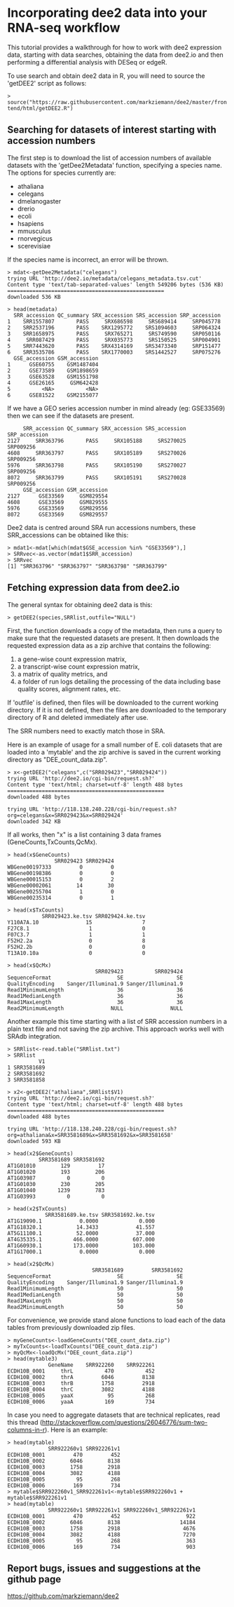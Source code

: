 # Incorporating dee2 data into your RNA-seq workflow

This tutorial provides a walkthrough for how to work with dee2 expression data,
starting with data searches, obtaining the data from dee2.io and then performing
a differential analysis with DESeq or edgeR.

To use search and obtain dee2 data in R, you will need to source the 'getDEE2' script as follows:

`> source("https://raw.githubusercontent.com/markziemann/dee2/master/frontend/html/getDEE2.R")`

## Searching for datasets of interest starting with accession numbers

The first step is to download the list of accession numbers of available datasets with the 'getDee2Metadata' function, specifying a species name. The options for species currently are:

* athaliana
* celegans
* dmelanogaster
* drerio
* ecoli
* hsapiens
* mmusculus
* rnorvegicus
* scerevisiae

If the species name is incorrect, an error will be thrown.

```
> mdat<-getDee2Metadata("celegans")
trying URL 'http://dee2.io/metadata/celegans_metadata.tsv.cut'
Content type 'text/tab-separated-values' length 549206 bytes (536 KB)
==================================================
downloaded 536 KB

> head(metadata)
  SRR_accession QC_summary SRX_accession SRS_accession SRP_accession
1    SRR1557807       PASS     SRX686598     SRS689414     SRP045778
2    SRR2537196       PASS    SRX1295772    SRS1094603     SRP064324
3    SRR1658975       PASS     SRX765271     SRS749590     SRP050116
4     SRR087429       PASS     SRX035773     SRS150525     SRP004901
5    SRR7443620       PASS    SRX4314169    SRS3473340     SRP151477
6    SRR3535786       PASS    SRX1770003    SRS1442527     SRP075276
  GSE_accession GSM_accession
1      GSE60755    GSM1487404
2      GSE73589    GSM1898659
3      GSE63528    GSM1551798
4      GSE26165     GSM642428
5          <NA>          <NA>
6      GSE81522    GSM2155077
```

If we have a GEO series accession number in mind already (eg: GSE33569) then we can see if the datasets are present.

```> mdat[which(mdat$GSE_accession %in% "GSE33569"),]
     SRR_accession QC_summary SRX_accession SRS_accession SRP_accession
2127     SRR363796       PASS     SRX105188     SRS270025     SRP009256
4608     SRR363797       PASS     SRX105189     SRS270026     SRP009256
5976     SRR363798       PASS     SRX105190     SRS270027     SRP009256
8072     SRR363799       PASS     SRX105191     SRS270028     SRP009256
     GSE_accession GSM_accession
2127      GSE33569     GSM829554
4608      GSE33569     GSM829555
5976      GSE33569     GSM829556
8072      GSE33569     GSM829557
```

Dee2 data is centred around SRA run accessions numbers, these SRR_accessions can be obtained like this:

```
> mdat1<-mdat[which(mdat$GSE_accession %in% "GSE33569"),]
> SRRvec<-as.vector(mdat1$SRR_accession)
> SRRvec
[1] "SRR363796" "SRR363797" "SRR363798" "SRR363799"
```

## Fetching expression data from dee2.io

The general syntax for obtaining dee2 data is this:

`> getDEE2(species,SRRlist,outfile="NULL")`

First, the function downloads a copy of the metadata, then runs a query to make sure that the requested datasets are present. It then downloads the requested expression data as a zip archive that contains the following:
1. a gene-wise count expression matrix, 
2. a transcript-wise count expression matrix,
3. a matrix of quality metrics, and
4. a folder of run logs detailing the processing of the data including base quality scores, alignment rates, etc.

If 'outfile' is defined, then files will be downloaded to the current working directory. If it is not defined, then the files are downloaded to the temporary directory of R and deleted immediately after use.

The SRR numbers need to exactly match those in SRA.

Here is an example of usage for a small number of E. coli datasets that are 
loaded into a 'mytable' and the zip archive is saved in the current working
directory as "DEE_count_data.zip".

```
> x<-getDEE2("celegans",c("SRR029423","SRR029424"))
trying URL 'http://dee2.io/cgi-bin/request.sh?'
Content type 'text/html; charset=utf-8' length 488 bytes
==================================================
downloaded 488 bytes

trying URL 'http://118.138.240.228/cgi-bin/request.sh?org=celegans&x=SRR029423&x=SRR029424'
downloaded 342 KB
```

If all works, then "x" is a list containing 3 data frames (GeneCounts,TxCounts,QcMx).

```
> head(x$GeneCounts)
               SRR029423 SRR029424
WBGene00197333         0         0
WBGene00198386         0         0
WBGene00015153         0         2
WBGene00002061        14        30
WBGene00255704         1         0
WBGene00235314         0         1

> head(x$TxCounts)
           SRR029423.ke.tsv SRR029424.ke.tsv
Y110A7A.10               15                7
F27C8.1                   1                0
F07C3.7                   1                1
F52H2.2a                  0                8
F52H2.2b                  0                0
T13A10.10a                0                0

> head(x$QcMx)
                            SRR029423          SRR029424
SequenceFormat                     SE                 SE
QualityEncoding    Sanger/Illumina1.9 Sanger/Illumina1.9
Read1MinimumLength                 36                 36
Read1MedianLength                  36                 36
Read1MaxLength                     36                 36
Read2MinimumLength               NULL               NULL
```

Another example this time starting with a list of SRR accession numbers in a 
plain text file and not saving the zip archive. This approach works well with 
SRAdb integration.

```
> SRRlist<-read.table("SRRlist.txt")
> SRRlist
          V1
1 SRR3581689
2 SRR3581692
3 SRR3581858

> x2<-getDEE2("athaliana",SRRlist$V1)
trying URL 'http://dee2.io/cgi-bin/request.sh?'
Content type 'text/html; charset=utf-8' length 488 bytes
==================================================
downloaded 488 bytes

trying URL 'http://118.138.240.228/cgi-bin/request.sh?org=athaliana&x=SRR3581689&x=SRR3581692&x=SRR3581658'
downloaded 593 KB

> head(x2$GeneCounts)
          SRR3581689 SRR3581692
AT1G01010        129         17
AT1G01020        193        206
AT1G03987          0          0
AT1G01030        230        205
AT1G01040       1239        783
AT1G03993          0          0

> head(x2$TxCounts)
            SRR3581689.ke.tsv SRR3581692.ke.tsv
AT1G19090.1            0.0000             0.000
AT1G18320.1           14.3433            41.557
AT5G11100.1           52.0000            37.000
AT4G35335.1          466.0000           607.000
AT1G60930.1          173.0000           103.000
AT1G17000.1            0.0000             0.000

> head(x2$QcMx)
                           SRR3581689         SRR3581692
SequenceFormat                     SE                 SE
QualityEncoding    Sanger/Illumina1.9 Sanger/Illumina1.9
Read1MinimumLength                 50                 50
Read1MedianLength                  50                 50
Read1MaxLength                     50                 50
Read2MinimumLength                 50                 50
```

For convenience, we provide stand alone functions to load each of the data tables 
from previously downloaded zip files.

```
> myGeneCounts<-loadGeneCounts("DEE_count_data.zip")
> myTxCounts<-loadTxCounts("DEE_count_data.zip")
> myQcMx<-loadQcMx("DEE_count_data.zip")
> head(mytable3)
             GeneName    SRR922260    SRR922261
ECDH10B_0001     thrL          470          452
ECDH10B_0002     thrA         6046         8138
ECDH10B_0003     thrB         1758         2918
ECDH10B_0004     thrC         3082         4188
ECDH10B_0005     yaaX           95          268
ECDH10B_0006     yaaA          169          734
```

In case you need to aggregate datasets that are technical replicates, read this
thread (http://stackoverflow.com/questions/26046776/sum-two-columns-in-r). Here
is an example:

```
> head(mytable)
             SRR922260v1 SRR922261v1
ECDH10B_0001         470         452
ECDH10B_0002        6046        8138
ECDH10B_0003        1758        2918
ECDH10B_0004        3082        4188
ECDH10B_0005          95         268
ECDH10B_0006         169         734
> mytable$SRR922260v1_SRR922261v1<-mytable$SRR922260v1 + mytable$SRR922261v1
> head(mytable)
             SRR922260v1 SRR922261v1 SRR922260v1_SRR922261v1
ECDH10B_0001         470         452                     922
ECDH10B_0002        6046        8138                   14184
ECDH10B_0003        1758        2918                    4676
ECDH10B_0004        3082        4188                    7270
ECDH10B_0005          95         268                     363
ECDH10B_0006         169         734                     903
```

## Report bugs, issues and suggestions at the github page
https://github.com/markziemann/dee2
